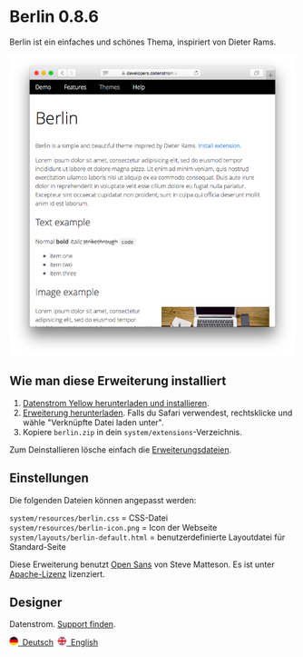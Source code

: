 Berlin 0.8.6
============
Berlin ist ein einfaches und schönes Thema, inspiriert von Dieter Rams.

<p align="center"><img src="berlin-screenshot.png?raw=true" alt="Bildschirmfoto"></p>

## Wie man diese Erweiterung installiert

1. [Datenstrom Yellow herunterladen und installieren](https://github.com/datenstrom/yellow/).
2. [Erweiterung herunterladen](https://github.com/datenstrom/yellow-extensions/raw/master/zip/berlin.zip). Falls du Safari verwendest, rechtsklicke und wähle "Verknüpfte Datei laden unter".
3. Kopiere `berlin.zip` in dein `system/extensions`-Verzeichnis.

Zum Deinstallieren lösche einfach die [Erweiterungsdateien](extension.ini).

## Einstellungen

Die folgenden Dateien können angepasst werden:

`system/resources/berlin.css` = CSS-Datei  
`system/resources/berlin-icon.png` = Icon der Webseite  
`system/layouts/berlin-default.html` = benutzerdefinierte Layoutdatei für Standard-Seite  

Diese Erweiterung benutzt [Open Sans](http://www.opensans.com) von Steve Matteson. Es ist unter [Apache-Lizenz](https://opensource.org/licenses/Apache-2.0) lizenziert.

## Designer

Datenstrom. [Support finden](https://datenstrom.se/de/yellow/help/).

<p>
<a href="README-de.md"><img src="https://raw.githubusercontent.com/datenstrom/yellow-extensions/master/features/help/language-de.png" width="15" height="15" alt="Deutsch">&nbsp; Deutsch</a>&nbsp;
<a href="README.md"><img src="https://raw.githubusercontent.com/datenstrom/yellow-extensions/master/features/help/language-en.png" width="15" height="15" alt="English">&nbsp; English</a>&nbsp;
</p>
